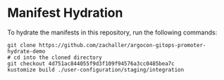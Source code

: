 # Manifest Hydration

To hydrate the manifests in this repository, run the following commands:

```shell
git clone https://github.com/zachaller/argocon-gitops-promoter-hydrate-demo
# cd into the cloned directory
git checkout 4d751ac844055f9d3f109f94576a3cc0485bea7c
kustomize build ./user-configuration/staging/integration
```
